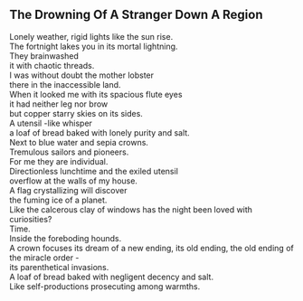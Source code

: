The Drowning Of A Stranger Down A Region
----------------------------------------
Lonely weather, rigid lights like the sun rise.  
The fortnight lakes you in its mortal lightning.  
They brainwashed  
it with chaotic threads.  
I was without doubt the mother lobster  
there in the inaccessible land.  
When it looked me with its spacious flute eyes  
it had neither leg nor brow  
but copper starry skies on its sides.  
A utensil -like whisper  
a loaf of bread baked with lonely purity and salt.  
Next to blue water and sepia crowns.  
Tremulous sailors and pioneers.  
For me they are individual.  
Directionless lunchtime and the exiled utensil  
overflow at the walls of my house.  
A flag crystallizing will discover  
the fuming ice of a planet.  
Like the calcerous clay of windows has the night been loved with curiosities?  
Time.  
Inside the foreboding hounds.  
A crown focuses its dream of a new ending, its old ending, the old ending of the miracle order -  
its parenthetical invasions.  
A loaf of bread baked with negligent decency and salt.  
Like self-productions prosecuting among warmths.  

